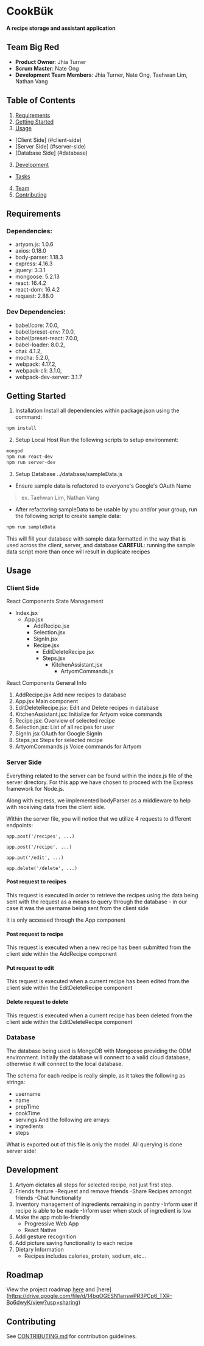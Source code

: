 # CookBük
  __A recipe storage and assistant application__

## Team Big Red

  - __Product Owner__: Jhia Turner
  - __Scrum Master__: Nate Ong
  - __Development Team Members__: Jhia Turner, Nate Ong, Taehwan Lim, Nathan Vang

## Table of Contents

1. [Requirements](#requirements)
2. [Getting Started](#getting-started)
3. [Usage](#usage)
  - [Client Side] (#client-side)
  - [Server Side] (#server-side)
  - [Database Side] (#database)    
3. [Development](#development)
  - [Tasks](#tasks)
4. [Team](#team)
5. [Contributing](#contributing)

## Requirements

### Dependencies:

* artyom.js: 1.0.6
* axios: 0.18.0
* body-parser: 1.18.3
* express: 4.16.3
* jquery: 3.3.1
* mongoose: 5.2.13
* react: 16.4.2
* react-dom: 16.4.2
* request: 2.88.0

### Dev Dependencies:

* babel/core: 7.0.0,
* babel/preset-env: 7.0.0,
* babel/preset-react: 7.0.0,
* babel-loader: 8.0.2,
* chai: 4.1.2,
* mocha: 5.2.0,
* webpack: 4.17.2,
* webpack-cli: 3.1.0,
* webpack-dev-server: 3.1.7

## Getting Started

1. Installation
Install all dependencies within package.json using the command:

```bash
npm install
```
2. Setup Local Host
Run the following scripts to setup environment:

```bash
mongod
npm run react-dev
npm run server-dev
```

3. Setup Database
../database/sampleData.js
- Ensure sample data is refactored to everyone's Google's OAuth Name
> ex. Taehwan Lim, Nathan Vang
- After refactoring sampleData to be usable by you and/or your group, run the following script to create sample data:

```bash
npm run sampleData
```

This will fill your database with sample data formatted in the way that is used across the client, server, and database
__CAREFUL__: running the sample data script more than once will result in duplicate recipes

## Usage


### Client Side

React Components State Management
- Index.jsx
  - App.jsx
    - AddRecipe.jsx
    - Selection.jsx
    - SignIn.jsx
    - Recipe.jsx
        - EditDeleteRecipe.jsx
        - Steps.jsx
            - KitchenAssistant.jsx
                - ArtyomCommands.js

React Components General Info
1. AddRecipe.jsx
Add new recipes to database
2. App.jsx
Main component
3. EditDeleteRecipe.jsx: 
Edit and Delete recipes in database
4. KitchenAssistant.jsx: 
Initialize for Artyom voice commands
5. Recipe.jsx: 
Overview of selected recipe
6. Selection.jsx:
List of all recipes for user
7. SignIn.jsx
OAuth for Google SignIn
8. Steps.jsx
Steps for selected recipe
9. ArtyomCommands.js 
Voice commands for Artyom

### Server Side

Everything related to the server can be found within the index.js file of the server directory. For this app we have chosen to proceed with the Express framework for Node.js.

Along with express, we implemented bodyParser as a middleware to help with receiving data from the client side.

Within the server file, you will notice that we utilize 4 requests to different endpoints:

```
app.post('/recipes', ...)

app.post('/recipe', ...)

app.put('/edit', ...)

app.delete('/delete', ...)
```
#### Post request to recipes

This request is executed in order to retrieve the recipes using the data being sent with the request as a means to query through the database - in our case it was the username being sent from the client side

It is only accessed through the App component

#### Post request to recipe

This request is executed when a new recipe has been submitted from the client side within the AddRecipe component

#### Put request to edit

This request is executed when a current recipe has been edited from the client side within the EditDeleteRecipe component

#### Delete request to delete

This request is executed when a current recipe has been deleted from the client side within the EditDeleteRecipe component

### Database

The database being used is MongoDB with Mongoose providing the ODM environment. Initially the database will connect to a valid cloud database, otherwise it will connect to the local database.

The schema for each recipe is really simple, as it takes the following as strings:
  * username
  * name
  * prepTime
  * cookTime
  * servings
And the following are arrays:
  * ingredients
  * steps    

What is exported out of this file is only the model. All querying is done server side!

## Development

1. Artyom dictates all steps for selected recipe, not just first step.
2. Friends feature 
    -Request and remove friends
    -Share Recipes amongst friends
    -Chat functionality 
3. Inventory management of ingredients remaining in pantry
    -Inform user if recipe is able to be made
    -Inform user when stock of ingredient is low
4. Make the app mobile-friendly 
    - Progressive Web App
    - React Native
5. Add gesture recognition
6. Add picture saving functionality to each recipe
7. Dietary Information
    - Recipes includes calories, protein, sodium, etc...


## Roadmap

View the project roadmap [here](https://waffle.io/BigRedZone/CookBuk) and [here] (https://drive.google.com/file/d/14bqOGESN1answPR3PCp6_TXR-Bo6dwyK/view?usp=sharing)


## Contributing

See [CONTRIBUTING.md](CONTRIBUTING.md) for contribution guidelines.